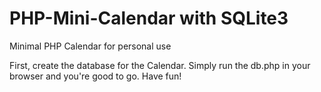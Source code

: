 # PHP-Mini-Calendar with SQLite3
Minimal PHP Calendar for personal use

First, create the database for the Calendar. Simply run the db.php in your browser and you're good to go. Have fun!
